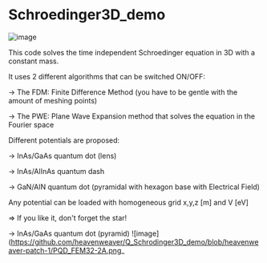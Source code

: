 # Schroedinger3D_demo

![image](https://user-images.githubusercontent.com/35040499/111983352-52cc8100-8b0a-11eb-8170-dec602937eb3.png)


This code solves the time independent Schroedinger equation in 3D with a constant mass.

It uses 2 different algorithms that can be switched ON/OFF:

-> The FDM: Finite Difference Method (you have to be gentle with the amount of meshing points)

-> The PWE: Plane Wave Expansion method that solves the equation in the Fourier space

Different potentials are proposed:

-> InAs/GaAs quantum dot (lens)

-> InAs/AlInAs quantum dash

-> GaN/AlN quantum dot (pyramidal with hexagon base with Electrical Field)

Any potential can be loaded with homogeneous grid x,y,z [m] and V [eV]

=> If you like it, don't forget the star!

-> InAs/GaAs quantum dot (pyramid)
![image](https://github.com/heavenweaver/Q_Schrodinger3D_demo/blob/heavenweaver-patch-1/PQD_FEM32-2A.png_
